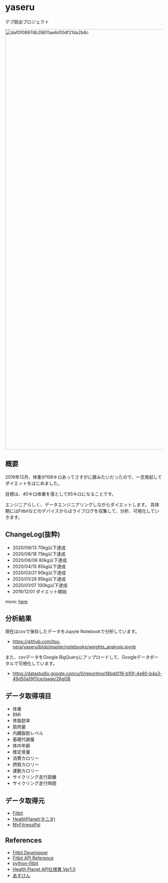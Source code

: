 # yaseru

デブ脱出プロジェクト

<img width="1340" alt="daf0f0897db28611ae6d10df21da2b8c" src="https://user-images.githubusercontent.com/760627/75547787-121d4800-5a6f-11ea-95b1-bd4c159a3246.png">

## 概要

2019年12月、体重が106キロあってさすがに豚みたいだったので、一念発起してダイエットをはじめました。

目標は、40キロ体重を落として65キロになることです。

エンジニアらしく、データエンジニアリングしながらダイエットします。
具体期にはFitbitなどのデバイスからはライフログを収集して、分析、可視化していきます。

## ChangeLog(抜粋)

* 2020/09/13 70kg以下達成
* 2020/08/18 75kg以下達成
* 2020/06/06 80kg以下達成
* 2020/04/15 85kg以下達成
* 2020/03/21 90kg以下達成
* 2020/01/29 95kg以下達成
* 2020/01/07 100kg以下達成
* 2019/12/01 ダイエット開始

more: [here](https://github.com/tsu-nera/yaseru/blob/master/CHANGELOG.md)

## 分析結果

現在はcsvで保存したデータをJupyte Notebookで分析しています。

* https://github.com/tsu-nera/yaseru/blob/master/notebooks/weights_analysis.ipynb

また、csvデータをGoogle BigQueryにアップロードして、Googleデータポータルで可視化しています。

* https://datastudio.google.com/u/0/reporting/f4bdd119-b10f-4e80-b4a3-49d50a1901ce/page/26gGB

## データ取得項目

* 体重
* BMI
* 体脂肪率
* 筋肉量
* 内臓脂肪レベル
* 基礎代謝量
* 体内年齢
* 推定骨量
* 消費カロリー
* 摂取カロリー
* 運動カロリー
* サイクリング走行距離
* サイクリング走行時間

## データ取得元

* [Fitbit](https://www.fitbit.com/)
* [HealthPlanet(タニタ)](https://www.healthplanet.jp/)
* [MyFitnessPal](https://www.myfitnesspal.com/ja/)

## References

* [Fitbit Developper](https://dev.fitbit.com)
* [Fitbit API Reference](https://dev.fitbit.com/build/reference/web-api/)
* [python-fitbit](https://github.com/orcasgit/python-fitbit)
* [Health Planet API仕様書 Ver1.0](https://www.healthplanet.jp/apis/api.html)
* [あすけん](https://www.asken.jp/)
